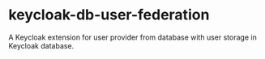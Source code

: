 # keycloak-db-user-federation

A Keycloak extension for user provider from database with user storage in Keycloak database.
